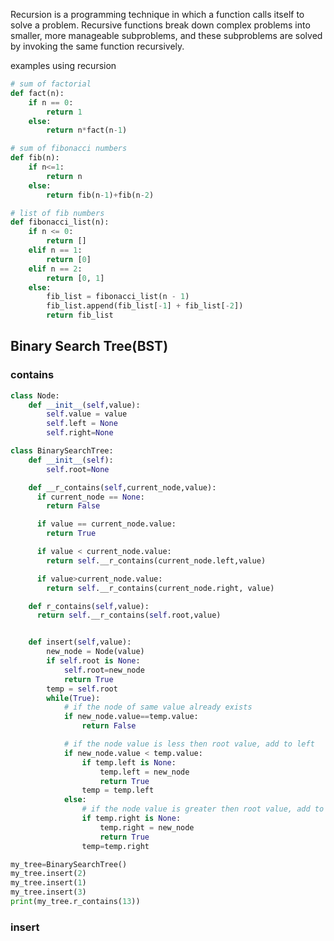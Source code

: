 Recursion is a programming technique in which a function calls itself to solve a problem. Recursive functions break down complex problems into smaller, more manageable subproblems, and these subproblems are solved by invoking the same function recursively. 

examples using recursion

```python
# sum of factorial
def fact(n):
    if n == 0: 
        return 1 
    else:
        return n*fact(n-1)
```

```python
# sum of fibonacci numbers 
def fib(n):
    if n<=1: 
        return n
    else:
        return fib(n-1)+fib(n-2)
```

```python
# list of fib numbers
def fibonacci_list(n):
    if n <= 0:
        return []
    elif n == 1:
        return [0]
    elif n == 2:
        return [0, 1]
    else:
        fib_list = fibonacci_list(n - 1)
        fib_list.append(fib_list[-1] + fib_list[-2])
        return fib_list
```

## Binary Search Tree(BST)

### contains

```python
class Node:
    def __init__(self,value):
        self.value = value 
        self.left = None 
        self.right=None

class BinarySearchTree:
    def __init__(self):
        self.root=None

    def __r_contains(self,current_node,value):
      if current_node == None:
        return False 

      if value == current_node.value:
        return True

      if value < current_node.value:
        return self.__r_contains(current_node.left,value)

      if value>current_node.value:
        return self.__r_contains(current_node.right, value)

    def r_contains(self,value):
      return self.__r_contains(self.root,value)


    def insert(self,value):
        new_node = Node(value)
        if self.root is None:
            self.root=new_node
            return True 
        temp = self.root
        while(True):
            # if the node of same value already exists
            if new_node.value==temp.value: 
                return False

            # if the node value is less then root value, add to left
            if new_node.value < temp.value:
                if temp.left is None:
                    temp.left = new_node
                    return True
                temp = temp.left
            else:
                # if the node value is greater then root value, add to right
                if temp.right is None:
                    temp.right = new_node
                    return True
                temp=temp.right

my_tree=BinarySearchTree()
my_tree.insert(2)
my_tree.insert(1)
my_tree.insert(3)
print(my_tree.r_contains(13))
```

### insert 

